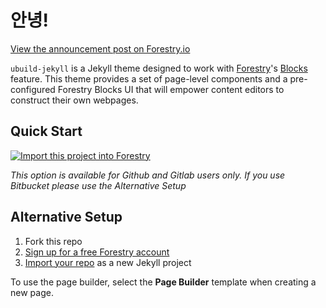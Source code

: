# 안녕!

[View the announcement post on Forestry.io](https://forestry.io/blog/ubuild-a-new-theme-for-static-sites-using-blocks/#/)

`ubuild-jekyll` is a Jekyll theme designed to work with [Forestry](https://forestry.io/)'s [Blocks](https://forestry.io/blog/blocks-give-your-editors-the-power-to-build-pages/) feature.  This theme provides a set of page-level components and a pre-configured Forestry Blocks UI that will empower content editors to construct their own webpages.

## Quick Start

[![Import this project into Forestry](https://assets.forestry.io/import-to-forestry.svg)](https://app.forestry.io/quick-start?repo=forestryio/ubuild-jekyll&provider=github&engine=jekyll)

*This option is available for Github and Gitlab users only. If you use Bitbucket please use the Alternative Setup*

## Alternative Setup

1. Fork this repo
2. [Sign up for a free Forestry account](https://app.forestry.io/signup)
3. [Import your repo](https://forestry.io/docs/quickstart/setup-site/#import-site-from-repo) as a new Jekyll project

To use the page builder, select the **Page Builder** template when creating a new page.

